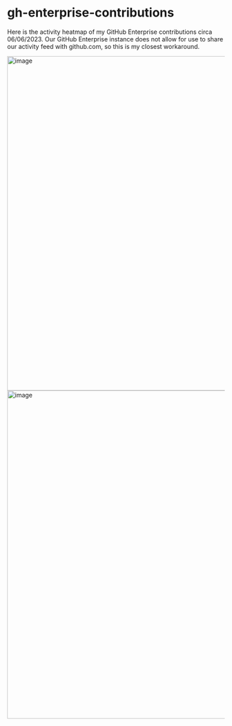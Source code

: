 # gh-enterprise-contributions

Here is the activity heatmap of my GitHub Enterprise contributions circa 06/06/2023. Our GitHub Enterprise instance does not allow for use to share our activity feed with github.com, so this is my closest workaround.

<img width="775" alt="image" src="https://github.com/aseyedia/gh-enterprise-contributions/assets/43455034/0d5dd70f-dfbb-42e9-b297-7031fe836408">
<img width="761" alt="image" src="https://github.com/aseyedia/gh-enterprise-contributions/assets/43455034/81cf9fa1-bf3c-4c06-bb4e-b7f72cec32eb">
